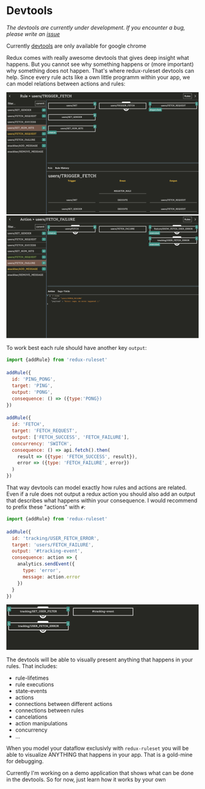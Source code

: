 # Devtools

*The devtools are currently under development. If you encounter a bug, please write an [issue](https://github.com/manuelJung/ruleset-devtools/issues)*

Currently [devtools](https://chrome.google.com/webstore/detail/redux-ruleset/diibnbdfcjddnpmlhakebmiabmhhmnii) are only available for google chrome


Redux comes with really awesome devtools that gives deep insight what happens. But you cannot see why something happens or (more important) why something does not happen. That's where redux-ruleset devtools can help. Since every rule acts like a own little programm within your app, we can model relations between actions and rules:

<img src='../images/devtools-1.png'>

<img src='../images/devtools-2.png'>

To work best each rule should have another key `output`:

```javascript
import {addRule} from 'redux-ruleset'

addRule({
  id: 'PING_PONG',
  target: 'PING',
  output: 'PONG',
  consequence: () => ({type:'PONG})
})

addRule({
  id: 'FETCH',
  target: 'FETCH_REQUEST',
  output: ['FETCH_SUCCESS', 'FETCH_FAILURE'],
  concurrency: 'SWITCH',
  consequence: () => api.fetch().then(
    result => ({type: 'FETCH_SUCCESS', result}),
    error => ({type: 'FETCH_FAILURE', error})
  )
})
```

That way devtools can model exactly how rules and actions are related.
Even if a rule does not output a redux action you should also add an output that describes what happens within your consequence. I would recommend to prefix these "actions" with `#`:

```javascript
import {addRule} from 'redux-ruleset'

addRule({
  id: 'tracking/USER_FETCH_ERROR',
  target: 'users/FETCH_FAILURE',
  output: '#tracking-event',
  consequence: action => {
    analytics.sendEvent({
      type: 'error',
      message: action.error
    })
  }
})
```

<img src='../images/devtools-3.png'>

The devtools will be able to visually present anything that happens in your rules. That includes:

- rule-lifetimes
- rule executions
- state-events
- actions
- connections between different actions
- connections between rules
- cancelations
- action manipulations
- concurrency
- ...

When you model your dataflow exclusivly with `redux-ruleset` you will be able to visualize ANYTHING that happens in your app. That is a gold-mine for debugging. 

Currently I'm working on a demo application that shows what can be done in the devtools. So for now, just learn how it works by your own